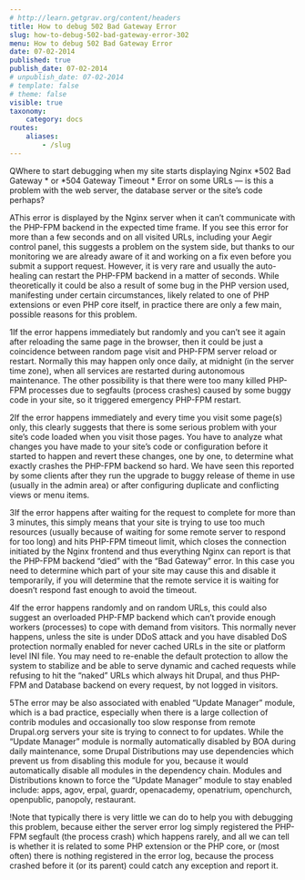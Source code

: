 ```yaml
---
# http://learn.getgrav.org/content/headers
title: How to debug 502 Bad Gateway Error
slug: how-to-debug-502-bad-gateway-error-302
menu: How to debug 502 Bad Gateway Error
date: 07-02-2014
published: true
publish_date: 07-02-2014
# unpublish_date: 07-02-2014
# template: false
# theme: false
visible: true
taxonomy:
    category: docs
routes:
    aliases:
        - /slug
---
```


<a name="debug-q"></a>

QWhere to start debugging when my site starts displaying Nginx \*502 Bad Gateway * or \*504 Gateway Timeout * Error on some URLs — is this a problem with the web server, the database server or the site’s code perhaps?

<a name="debug-a"></a>

AThis error is displayed by the Nginx server when it can’t communicate with the PHP-FPM backend in the expected time frame. If you see this error for more than a few seconds and on all visited URLs, including your Aegir control panel, this suggests a problem on the system side, but thanks to our monitoring we are already aware of it and working on a fix even before you submit a support request. However, it is very rare and usually the auto-healing can restart the PHP-FPM backend in a matter of seconds. While theoretically it could be also a result of some bug in the PHP version used, manifesting under certain circumstances, likely related to one of PHP extensions or even PHP core itself, in practice there are only a few main, possible reasons for this problem.

<a name="debug-1"></a>

1If the error happens immediately but randomly and you can’t see it again after reloading the same page in the browser, then it could be just a coincidence between random page visit and PHP-FPM server reload or restart. Normally this may happen only once daily, at midnight (in the server time zone), when all services are restarted during autonomous maintenance. The other possibility is that there were too many killed PHP-FPM processes due to segfaults (process crashes) caused by some buggy code in your site, so it triggered emergency PHP-FPM restart.

<a name="debug-2"></a>

2If the error happens immediately and every time you visit some page(s) only, this clearly suggests that there is some serious problem with your site’s code loaded when you visit those pages. You have to analyze what changes you have made to your site’s code or configuration before it started to happen and revert these changes, one by one, to determine what exactly crashes the PHP-FPM backend so hard. We have seen this reported by some clients after they run the upgrade to buggy release of theme in use (usually in the admin area) or after configuring duplicate and conflicting views or menu items.

<a name="debug-3"></a>

3If the error happens after waiting for the request to complete for more than 3 minutes, this simply means that your site is trying to use too much resources (usually because of waiting for some remote server to respond for too long) and hits PHP-FPM timeout limit, which closes the connection initiated by the Nginx frontend and thus everything Nginx can report is that the PHP-FPM backend “died” with the “Bad Gateway” error. In this case you need to determine which part of your site may cause this and disable it temporarily, if you will determine that the remote service it is waiting for doesn’t respond fast enough to avoid the timeout.

<a name="debug-4"></a>

4If the error happens randomly and on random URLs, this could also suggest an overloaded PHP-FMP backend which can’t provide enough workers (processes) to cope with demand from visitors. This normally never happens, unless the site is under DDoS attack and you have disabled DoS protection normally enabled for never cached URLs in the site or platform level INI file. You may need to re-enable the default protection to allow the system to stabilize and be able to serve dynamic and cached requests while refusing to hit the “naked” URLs which always hit Drupal, and thus PHP-FPM and Database backend on every request, by not logged in visitors.

<a name="debug-5"></a>

5The error may be also associated with enabled “Update Manager” module, which is a bad practice, especially when there is a large collection of contrib modules and occasionally too slow response from remote Drupal.org servers your site is trying to connect to for updates. While the “Update Manager” module is normally automatically disabled by BOA during daily maintenance, some Drupal Distributions may use dependencies which prevent us from disabling this module for you, because it would automatically disable all modules in the dependency chain. Modules and Distributions known to force the “Update Manager” module to stay enabled include: apps, agov, erpal, guardr, openacademy, openatrium, openchurch, openpublic, panopoly, restaurant.

<a name="debug-warning"></a>

!Note that typically there is very little we can do to help you with debugging this problem, because either the server error log simply registered the PHP-FPM segfault (the process crash) which happens rarely, and all we can tell is whether it is related to some PHP extension or the PHP core, or (most often) there is nothing registered in the error log, because the process crashed before it (or its parent) could catch any exception and report it.